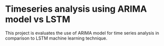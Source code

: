 # Timeseries analysis using ARIMA model vs LSTM 

This project is evaluates the use of ARIMA model for time series analysis in comparison to LSTM machine learning technique. 

